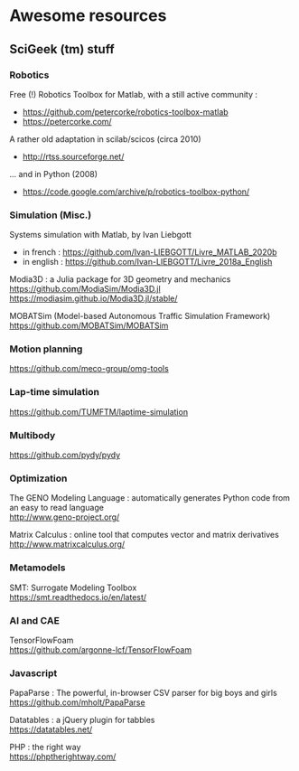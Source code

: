 # Awesome resources

## SciGeek (tm) stuff


### Robotics

Free (!) Robotics Toolbox for Matlab, with a still active community : 
* https://github.com/petercorke/robotics-toolbox-matlab  
* https://petercorke.com/  

A rather old adaptation in scilab/scicos (circa 2010)
* http://rtss.sourceforge.net/

... and in Python (2008)
* https://code.google.com/archive/p/robotics-toolbox-python/

### Simulation (Misc.)

Systems simulation with Matlab, by Ivan Liebgott  
* in french : https://github.com/Ivan-LIEBGOTT/Livre_MATLAB_2020b
* in english : https://github.com/Ivan-LIEBGOTT/Livre_2018a_English

Modia3D : a Julia package for 3D geometry and mechanics  
https://github.com/ModiaSim/Modia3D.jl  
https://modiasim.github.io/Modia3D.jl/stable/  


MOBATSim (Model-based Autonomous Traffic Simulation Framework)  
https://github.com/MOBATSim/MOBATSim

### Motion planning

https://github.com/meco-group/omg-tools  

### Lap-time simulation

https://github.com/TUMFTM/laptime-simulation  


### Multibody

https://github.com/pydy/pydy  


### Optimization

The GENO Modeling Language : automatically generates Python code from an easy to read language  
http://www.geno-project.org/ 

Matrix Calculus : online tool that computes vector and matrix derivatives  
http://www.matrixcalculus.org/ 


### Metamodels

SMT: Surrogate Modeling Toolbox  
https://smt.readthedocs.io/en/latest/  

### AI and CAE

TensorFlowFoam  
https://github.com/argonne-lcf/TensorFlowFoam

### Javascript

PapaParse : The powerful, in-browser CSV parser for big boys and girls  
https://github.com/mholt/PapaParse

Datatables : a jQuery plugin for tabbles  
https://datatables.net/

PHP : the right way  
https://phptherightway.com/
